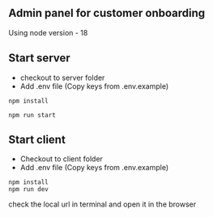 ## Admin panel for customer onboarding

Using node version - 18

## Start server

* checkout to server folder
* Add .env file (Copy keys from .env.example)

```
npm install

npm run start
```


## Start client

* Checkout to client folder
* Add .env file (Copy keys from .env.example)

```
npm install
npm run dev
```
check the local url in terminal and open it in the browser


